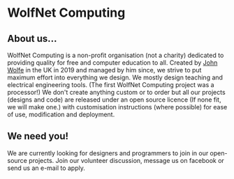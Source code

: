 # WolfNet Computing

## About us...
WolfNet Computing is a non-profit organisation (not a charity) dedicated to providing quality for free and computer education to all. Created by [John Wolfe](https://github.com/TheAlmostGenius) in the UK in 2019 and managed by him since, we strive to put maximum effort into everything we design. We mostly design teaching and electrical engineering tools. (The first WolfNet Computing project was a processor!) We don't create anything custom or to order but all our projects (designs and code) are released under an open source licence (If none fit, we will make one.) with customisation instructions (where possible) for ease of use, modification and deployment.
## We need you!
We are currently looking for designers and programmers to join in our open-source projects. Join our volunteer discussion, message us on facebook or send us an e-mail to apply.
